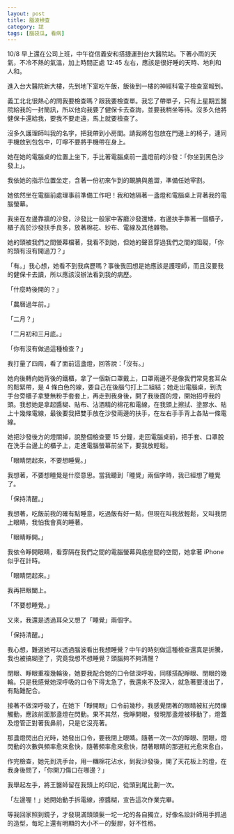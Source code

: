 ```yaml
---
layout: post
title: 腦波檢查
category: 誌
tags: [腦袋瓜, 看病]
---
```


10/8 早上還在公司上班，中午從信義安和搭捷運到台大醫院站。下著小雨的天氣，不冷不熱的氣溫，加上時間正處 12:45 左右，應該是很好睡的天時、地利和人和。

<!--more-->
進入台大醫院新大樓，先到地下室吃午飯，飯後到一樓的神經科電子檢查室報到。

義工北北很熱心的問我要檢查嗎？跟我要檢查單。我忘了帶單子，只有上星期五醫院給我的一封簡訊，所以他向我要了健保卡去查詢，並要我稍坐等待。沒多久他將健保卡還給我，要我不要走遠，馬上就要檢查了。

沒多久護理師叫我的名字，把我帶到小房間。請我將包包放在門邊上的椅子，連同手機放到包包中，叮嚀不要將手機帶在身上。

她在她的電腦桌的位置上坐下，手比著電腦桌前一盞燈前的沙發：「你坐到黑色沙發上」。

我依她的指示位置坐定，含著一份初來乍到的靦腆與羞澀，準備任她宰割。

她依然坐在電腦前處理事前準備工作吧！我和她隔著一盞燈和電腦桌上背著我的電腦螢幕。

我坐在左邊靠牆的沙發，沙發比一般家中客廳沙發還矮，右邊扶手靠著一個櫃子，櫃子高於沙發扶手良多，放著棉花、紗布、電線及其他雜物。

她的頭被我們之間螢幕檔著，我看不到她，但她的聲音穿過我們之間的阻礙，「你的頭有沒有開過刀？」

「有。」我心想，她看不到我病歷嗎？事後我回想是她應該是護理師，而且沒要我的健保卡去讀，所以應該沒辦法看到我的病歷。

「什麼時後開的？」

「農曆過年前。」

「二月？」

「二月初和三月底。」

「你有沒有做過這種檢查？」

我打量了四周，看了面前這盞燈，回答說：「沒有。」

她向後轉向她背後的鐵櫃，拿了一個新口罩戴上，口罩兩邊不是像我們常見套耳朵的鬆緊帶，是 4 條白色的線，要自己在後腦勺打上二組結；她走出電腦桌，到洗手台旁櫃子拿雙無粉手套套上，再走到我身後，開了我後面的燈，開始招呼我的頭。我想她是拿起醬糊、貼布、沾酒精的棉花和電線，在我頭上擦拭、塗膠水、貼上十幾條電線，最後要我把雙手放在沙發兩邊的扶手，在左右手手背上各貼一條電線。

她把沙發後方的燈關掉，說整個檢查要 15 分鐘，走回電腦桌前，把手套、口罩脫在洗手台邊上的櫃子上，走進電腦螢幕前坐下，要我放輕鬆。

「眼睛閉起來，不要想睡覺。」

我想著，不要想睡覺是什麼意思。當我聽到「睡覺」兩個字時，我已經想了睡覺了。

「保持清醒。」

我想著，吃飯前我的確有點睡意，吃過飯有好一點，但現在叫我放輕鬆，又叫我閉上眼睛，我怕我會真的睡著。

「眼睛睜開。」

我依令睜開眼睛，看穿隔在我們之間的電腦螢幕與底座間的空間，她拿著 iPhone 似乎在計時。

「眼睛閉起來。」

我再把眼闔上。

「不要想睡覺。」

又來，我還是透過耳朵又想了「睡覺」兩個字。

「保持清醒。」

我心想，難道她可以透過腦波看出我想睡覺？中午的時刻做這種檢查還真是折騰，我也被搞糊塗了，究竟我想不想睡覺？頭腦夠不夠清醒？

閉眼、睜眼重複幾輪後，她要我配合她的口令做深呼吸，同樣搭配睜眼、閉眼的幾輪。只是我感覺她深呼吸的口令下得太急了，我還來不及深入，就急著要淺出了，有點難配合。

接著不做深呼吸了，在她下「睜開眼」口令前幾秒，我感覺閉著的眼睛被紅光閃爍觸動，應該前面那盞燈在閃動。果不其然，我睜開眼，發現那盞燈被移動了，燈蓋及燈管正對著我鼻前，只是它沒亮著。

那盞燈閃出白光時，她發出口令，要我閉上眼睛。隨著一次一次的睜眼、閉眼，燈閃動的次數與頻率愈來愈快，隨著頻率愈來愈快，閉著眼睛的那道紅光愈來愈白。

作完檢查，她先到洗手台，用一糰棉花沾水，到我沙發後，開了天花板上的燈，在我身後問了，「你開刀傷口在哪邊？」

我舉起左手，將王醫師留在我頭上的印記，從頭到尾比劃一次。

「左邊喔！」她開始動手拆電線，擦醬糊，宣告這次作業完畢。

等我回家照到鏡子，才發現滿頭頭髮一坨一坨的各自獨立，好像名設計師用手抓過的造型，每坨上還有明顯的大小不一的髮膠，好不性格。
